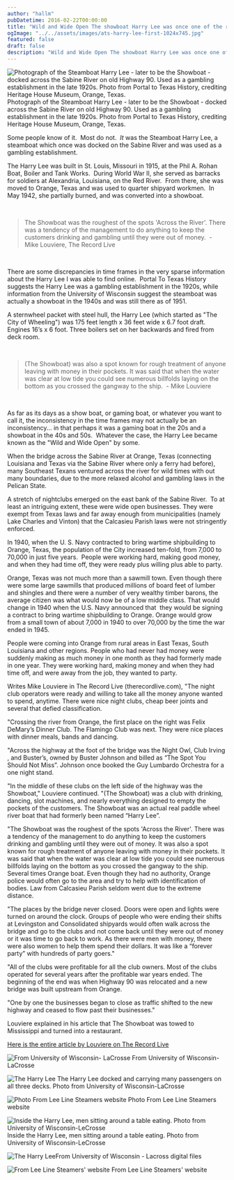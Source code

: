 ```yaml
---
author: "hallm"
pubDatetime: 2016-02-22T00:00:00
title: "Wild and Wide Open The showboat Harry Lee was once one of the roughest spots on the Sabine River"
ogImage: "../../assets/images/ats-harry-lee-first-1024x745.jpg"
featured: false
draft: false
description: "Wild and Wide Open The showboat Harry Lee was once one of the roughest spots on the Sabine River"
---
```


![Photograph of the Steamboat Harry Lee - later to be the Showboat - docked across the Sabine River on old Highway 90. Used as a gambling establishment in the late 1920s. Photo from Portal to Texas History, crediting Heritage House Museum, Orange, Texas. ](@assets/images/ats-harry-lee-first-1024x745.jpg) Photograph of the Steamboat Harry Lee - later to be the Showboat - docked across the Sabine River on old Highway 90. Used as a gambling establishment in the late 1920s. Photo from Portal to Texas History, crediting Heritage House Museum, Orange, Texas.

Some people know of it.  Most do not.  _It_ was the Steamboat Harry Lee, a steamboat which once was docked on the Sabine River and was used as a gambling establishment.

<!--more-->

The Harry Lee was built in St. Louis, Missouri in 1915, at the Phil A. Rohan Boat, Boiler and Tank Works.  During World War II, she served as barracks for soldiers at Alexandria, Louisiana, on the Red River.  From there, she was moved to Orange, Texas and was used to quarter shipyard workmen.  In May 1942, she partially burned, and was converted into a showboat.

 

> The Showboat was the roughest of the spots 'Across the River'. There was a tendency of the management to do anything to keep the customers drinking and gambling until they were out of money.  - Mike Louviere, The Record Live

 

There are some discrepancies in time frames in the very sparse information about the Harry Lee I was able to find online.  Portal To Texas History suggests the Harry Lee was a gambling establishment in the 1920s, while information from the University of Wisconsin suggest the steamboat was actually a showboat in the 1940s and was still there as of 1951.

A sternwheel packet with steel hull, the Harry Lee (which started as "The City of Wheeling") was 175 feet length x 36 feet wide x 6.7 foot draft. Engines 16’s x 6 foot. Three boilers set on her backwards and fired from deck room.

 

> (The Showboat) was also a spot known for rough treatment of anyone leaving with money in their pockets. It was said that when the water was clear at low tide you could see numerous billfolds laying on the bottom as you crossed the gangway to the ship.  - Mike Louviere

 

As far as its days as a show boat, or gaming boat, or whatever you want to call it, the inconsistency in the time frames may not actually be an inconsistency... in that perhaps it was a gaming boat in the 20s and a showboat in the 40s and 50s.  Whatever the case, the Harry Lee became known as the "Wild and Wide Open" by some.

When the bridge across the Sabine River at Orange, Texas (connecting Louisiana and Texas via the Sabine River where only a ferry had before), many Southeast Texans ventured across the river for wild times with out many boundaries, due to the more relaxed alcohol and gambling laws in the Pelican State.

A stretch of nightclubs emerged on the east bank of the Sabine River.  To at least an intriguing extent, these were wide open businesses. They were exempt from Texas laws and far away enough from municipalities (namely Lake Charles and Vinton) that the Calcasieu Parish laws were not stringently enforced.

In 1940, when the U. S. Navy contracted to bring wartime shipbuilding to Orange, Texas, the population of the City increased ten-fold, from 7,000 to 70,000 in just five years.  People were working hard, making good money, and when they had time off, they were ready plus willing plus able to party.

Orange, Texas was not much more than a sawmill town. Even though there were some large sawmills that produced millions of board feet of lumber and shingles and there were a number of very wealthy timber barons, the average citizen was what would now be of a low middle class. That would change in 1940 when the U.S. Navy announced that  they would be signing a contract to bring wartime shipbuilding to Orange. Orange would grow from a small town of about 7,000 in 1940 to over 70,000 by the time the war ended in 1945.

People were coming into Orange from rural areas in East Texas, South Louisiana and other regions. People who had never had money were suddenly making as much money in one month as they had formerly made in one year. They were working hard, making money and when they had time off, and were away from the job, they wanted to party.

Writes Mike Louviere in The Record Live (therecordlive.com), "The night club operators were ready and willing to take all the money anyone wanted to spend, anytime. There were nice night clubs, cheap beer joints and several that defied classification.

"Crossing the river from Orange, the first place on the right was Felix DeMary’s Dinner Club. The Flamingo Club was next. They were nice places with dinner meals, bands and dancing.

"Across the highway at the foot of the bridge was the Night Owl, Club Irving , and Buster’s, owned by Buster Johnson and billed as “The Spot You Should Not Miss”. Johnson once booked the Guy Lumbardo Orchestra for a one night stand.

"In the middle of these clubs on the left side of the highway was the Showboat," Louviere continued. "(The Showboat) was a club with drinking, dancing, slot machines, and nearly everything designed to empty the pockets of the customers. The Showboat was an actual real paddle wheel river boat that had formerly been named “Harry Lee”.

"The Showboat was the roughest of the spots 'Across the River'. There was a tendency of the management to do anything to keep the customers drinking and gambling until they were out of money. It was also a spot known for rough treatment of anyone leaving with money in their pockets. It was said that when the water was clear at low tide you could see numerous billfolds laying on the bottom as you crossed the gangway to the ship. Several times Orange boat. Even though they had no authority, Orange police would often go to the area and try to help with identification of bodies. Law from Calcasieu Parish seldom went due to the extreme distance.

"The places by the bridge never closed. Doors were open and lights were turned on around the clock. Groups of people who were ending their shifts at Levingston and Consolidated shipyards would often walk across the bridge and go to the clubs and not come back until they were out of money or it was time to go back to work. As there were men with money, there were also women to help them spend their dollars. It was like a “forever party” with hundreds of party goers."

"All of the clubs were profitable for all the club owners. Most of the clubs operated for several years after the profitable war years ended. The beginning of the end was when Highway 90 was relocated and a new bridge was built upstream from Orange. 

"One by one the businesses began to close as traffic shifted to the new highway and ceased to flow past their businesses."

Louviere explained in his article that The Showboat was towed to Mississippi and turned into a restaurant.

[Here is the entire article by Louviere on The Record Live](http://therecordlive.com/2015/02/17/across-the-river-back-in-the-day/)

![From University of Wisconsin- LaCrosse](@assets/images/ats-harry-lee6-1024x738.jpg) From University of Wisconsin- LaCrosse

![The Harry Lee](@assets/images/ats-harry-lee2-1024x781.jpg) The Harry Lee docked and carrying many passengers on all three decks. Photo from University of Wisconsin-LaCrosse

![Photo From Lee Line Steamers website](@assets/images/ats-lee-line-1024x546.jpg) Photo From Lee Line Steamers website

![Inside the Harry Lee, men sitting around a table eating. Photo from University of Wisconsin-LeCrosse](@assets/images/ats-harry-lee7-1024x671.jpg) Inside the Harry Lee, men sitting around a table eating. Photo from University of Wisconsin-LeCrosse

![The Harry Lee](@assets/images/ats-harry-lee-1024x580.jpg)From University of Wisconsin - Lacross digital files

![From Lee Line Steamers' website](@assets/images/ats-harry-new-1024x819.jpg) From Lee Line Steamers' website
